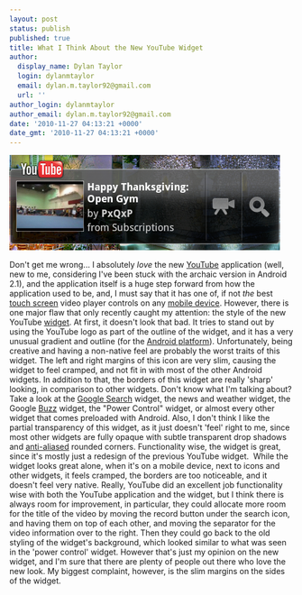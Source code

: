 ```yaml
---
layout: post
status: publish
published: true
title: What I Think About the New YouTube Widget
author:
  display_name: Dylan Taylor
  login: dylanmtaylor
  email: dylan.m.taylor92@gmail.com
  url: ''
author_login: dylanmtaylor
author_email: dylan.m.taylor92@gmail.com
date: '2010-11-27 04:13:21 +0000'
date_gmt: '2010-11-27 04:13:21 +0000'
---
```

<p><a rel="attachment wp-att-921" href="/pages/blog/2010/11/27/what-i-think-about-the-new-froyo-youtube-widget/youtube-widget/"><img class="aligncenter size-full wp-image-921" title="youtube-widget" src="/images/blog/2010/12/youtube-widget.png" alt="" width="480" height="169" /></a></p>
<p>Don't get me wrong... I absolutely <em>love</em> the new <a class="zem_slink" title="YouTube" rel="homepage" href="http://www.youtube.com/">YouTube</a> application (well, new to me, considering I've been stuck with the archaic version in Android 2.1), and the application itself is a huge step forward from how the application used to be, and, I must say that it has one of, if not <em>the</em> best <a class="zem_slink" title="Touchscreen" rel="wikipedia" href="http://en.wikipedia.org/wiki/Touchscreen">touch screen</a> video player controls on any <a class="zem_slink" title="Mobile device" rel="wikipedia" href="http://en.wikipedia.org/wiki/Mobile_device">mobile device</a>. However, there is one major flaw that only recently caught my attention: the style of the new YouTube <a class="zem_slink" title="GUI widget" rel="wikipedia" href="http://en.wikipedia.org/wiki/GUI_widget">widget</a>. At first, it doesn't look that bad. It tries to stand out by using the YouTube logo as part of the outline of the widget, and it has a very unusual gradient and outline (for the <a class="zem_slink" title="Android" rel="homepage" href="http://code.google.com/android/">Android platform</a>). Unfortunately, being creative and having a non-native feel are probably the worst traits of this widget. The left and right margins of this icon are very slim, causing the widget to feel cramped, and not fit in with most of the other Android widgets. In addition to that, the borders of this widget are really 'sharp' looking, in comparison to other widgets. Don't know what I'm talking about? Take a look at the <a class="zem_slink" title="Google" rel="homepage" href="http://google.com">Google Search</a> widget, the news and weather widget, the Google <a class="zem_slink" title="Google Buzz" rel="homepage" href="http://buzz.google.com">Buzz</a> widget, the "Power Control" widget, or almost every other widget that comes preloaded with Android. Also, I don't think I like the partial transparency of this widget, as it just doesn't 'feel' right to me, since most other widgets are fully opaque with subtle transparent drop shadows and <a class="zem_slink" title="Spatial anti-aliasing" rel="wikipedia" href="http://en.wikipedia.org/wiki/Spatial_anti-aliasing">anti-aliased</a> rounded corners. Functionality wise, the widget is great, since it's mostly just a redesign of the previous YouTube widget.  While the widget looks great alone, when it's on a mobile device, next to icons and other widgets, it feels cramped, the borders are too noticeable, and it doesn't feel very native. Really, YouTube did an excellent job functionality wise with both the YouTube application and the widget, but I think there is always room for improvement, in particular, they could allocate more room for the title of the video by moving the record button under the search icon, and having them on top of each other, and moving the separator for the video information over to the right. Then they could go back to the old styling of the widget's background, which looked similar to what was seen in the 'power control' widget. However that's just my opinion on the new widget, and I'm sure that there are plenty of people out there who love the new look. My biggest complaint, however, is the slim margins on the sides of the widget.</p>
<div class="zemanta-pixie" style="margin-top: 10px; height: 15px;"><img class="zemanta-pixie-img" style="border: medium none; float: right;" src="/images/blog/2010/12/pixy9.gif" alt="" /></div>
